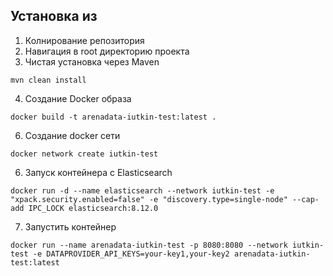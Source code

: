 

## Установка из 

1. Колнирование репозитория
2. Навигация в root директорию проекта
3. Чистая установка через Maven
```shell
mvn clean install
```
4. Создание Docker образа
```shell
docker build -t arenadata-iutkin-test:latest .
```
6. Создание docker сети
```shell
docker network create iutkin-test
```
6. Запуск контейнера с Elasticsearch
```shell
docker run -d --name elasticsearch --network iutkin-test -e "xpack.security.enabled=false" -e "discovery.type=single-node" --cap-add IPC_LOCK elasticsearch:8.12.0
```
7. Запустить контейнер 
```shell
docker run --name arenadata-iutkin-test -p 8080:8080 --network iutkin-test -e DATAPROVIDER_API_KEYS=your-key1,your-key2 arenadata-iutkin-test:latest
```